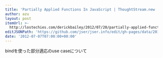 ```yaml
---
title: 'Partially Applied Functions In JavaScript | ThoughtStream.new :derick_bailey'
author: azu
layout: post
itemUrl: >-
  http://lostechies.com/derickbailey/2012/07/20/partially-applied-functions-in-javascript/
editJSONPath: 'https://github.com/jser/jser.info/edit/gh-pages/data/2012/07/index.json'
date: '2012-07-07T07:00:00+00:00'
---
```

bindを使った部分適応のuse caseについて
